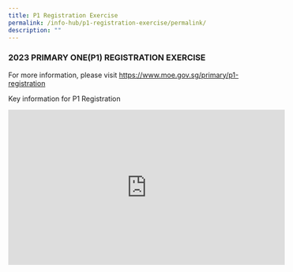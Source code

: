 ```yaml
---
title: P1 Registration Exercise
permalink: /info-hub/p1-registration-exercise/permalink/
description: ""
---
```

### **2023 PRIMARY ONE(P1) REGISTRATION EXERCISE**

For more information, please visit https://www.moe.gov.sg/primary/p1-registration

Key information for P1 Registration

<iframe width="560" height="315" src="https://www.youtube.com/embed/C8_QeSHB6B4" title="YouTube video player" frameborder="0" allow="accelerometer; autoplay; clipboard-write; encrypted-media; gyroscope; picture-in-picture" allowfullscreen=""></iframe>